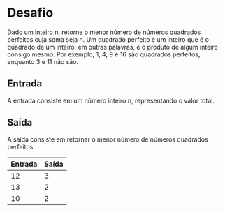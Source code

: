 # Desafio  
Dado um inteiro n, retorne o menor número de números quadrados perfeitos cuja soma seja n. Um quadrado perfeito é um inteiro que é o quadrado de um inteiro; em outras palavras, é o produto de algum inteiro consigo mesmo. Por exemplo, 1, 4, 9 e 16 são quadrados perfeitos, enquanto 3 e 11 não são. 

## Entrada
A entrada consiste em um número inteiro n, representando o valor total. 

## Saída
A saída consiste em retornar o menor número de números quadrados perfeitos. 

| Entrada | Saída |
|---------|-------|
|   12    |   3   |
|   13    |   2   |
|   10    |   2   |